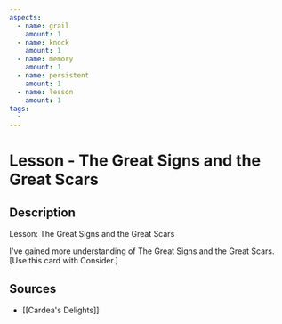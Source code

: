```yaml
---
aspects: 
  - name: grail
    amount: 1
  - name: knock
    amount: 1
  - name: memory
    amount: 1
  - name: persistent
    amount: 1
  - name: lesson
    amount: 1
tags:
  - 
---
```


# Lesson - The Great Signs and the Great Scars

## Description
Lesson: The Great Signs and the Great Scars

I've gained more understanding of The Great Signs and the Great Scars. [Use this card with Consider.]
## Sources
- [[Cardea's Delights]]